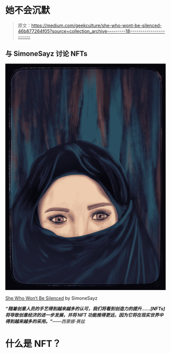 # 她不会沉默

> 原文：<https://medium.com/geekculture/she-who-wont-be-silenced-46b877264f05?source=collection_archive---------18----------------------->

## 与 SimoneSayz 讨论 NFTs

![](img/4a7539a1fa15c54807fcd8df6ce40f63.png)

[She Who Won’t Be Silenced](https://foundation.app/@SimonePaints/~/117221) by SimoneSayz

***“随着创意人员的手艺得到越来越多的认可，我们将看到创造力的提升……[NFTs]将导致创意经济的进一步发展，并将 NFT 功能推得更远，因为它将在现实世界中得到越来越多的采用。”****——西蒙娜·赛兹*

# 什么是 NFT？